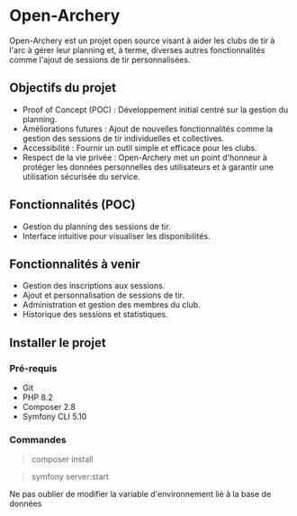 # Open-Archery

Open-Archery est un projet open source visant à aider les clubs de tir à l'arc à gérer leur planning et, à terme, diverses autres fonctionnalités comme l'ajout de sessions de tir personnalisées.

## Objectifs du projet
- Proof of Concept (POC) : Développement initial centré sur la gestion du planning.
- Améliorations futures : Ajout de nouvelles fonctionnalités comme la gestion des sessions de tir individuelles et collectives.
- Accessibilité : Fournir un outil simple et efficace pour les clubs.
- Respect de la vie privée : Open-Archery met un point d'honneur à protéger les données personnelles des utilisateurs et à garantir une utilisation sécurisée du service.

## Fonctionnalités (POC)
- Gestion du planning des sessions de tir.
- Interface intuitive pour visualiser les disponibilités.

## Fonctionnalités à venir
- Gestion des inscriptions aux sessions.
- Ajout et personnalisation de sessions de tir.
- Administration et gestion des membres du club.
- Historique des sessions et statistiques.

## Installer le projet
### Pré-requis
- Git
- PHP 8.2
- Composer 2.8
- Symfony CLI 5.10

### Commandes
> composer install

> symfony server:start

Ne pas oublier de modifier la variable d'environnement lié à la base de données
